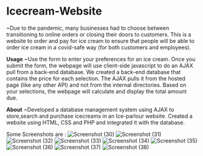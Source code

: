# Icecream-Website

~Due to the pandemic, many businesses had to choose between transitioning to online orders or closing their doors to customers. This is a website to order and pay for ice cream to ensure that people will be able to order ice cream in a covid-safe way (for both customers and employees).

<b>Usage</b>
~Use the form to enter your preferences for an ice cream. Once you submit the form, the webpage will use client-side javascript to do an AJAX pull from a back-end database. We created a back-end database that contains the price for each selection. The AJAX pulls it from the hosted page (like any other API) and not from the internal directories. Based on your selections, the webpage will calculate and display the total amount due.

<b>About</b>
~Developed a database management system using AJAX to store,search and purchase icecreams in an Ice-parlour website. Created a website using HTML, CSS and PHP and integrated it with the database.

Some Screenshots are :
![Screenshot (30)](https://user-images.githubusercontent.com/76767324/195979057-c18eb2a8-d2a3-4914-a715-168e3929f2cc.png)
![Screenshot (31)](https://user-images.githubusercontent.com/76767324/195979060-f4be4eed-5bdb-45bb-8ea0-58bbb2539abc.png)
![Screenshot (32)](https://user-images.githubusercontent.com/76767324/195979064-0e57b46d-7077-48a4-a586-ef58a8515e59.png)
![Screenshot (33)](https://user-images.githubusercontent.com/76767324/195979066-70f808d7-49d6-4102-9083-4ce7a3b59006.png)
![Screenshot (34)](https://user-images.githubusercontent.com/76767324/195979250-a3a9a02a-8a9a-471c-9f72-1cd984811a86.png)
![Screenshot (35)](https://user-images.githubusercontent.com/76767324/195979254-9dc958bb-699c-41ae-a8d8-bfb8d3456c77.png)
![Screenshot (36)](https://user-images.githubusercontent.com/76767324/195979256-33996fe7-48d8-4fa3-9276-03cad8b077b7.png)
![Screenshot (37)](https://user-images.githubusercontent.com/76767324/195979260-d59330c5-70d7-4464-9f23-b9be5bacff9a.png)
![Screenshot (38)](https://user-images.githubusercontent.com/76767324/195979263-f0c04298-a514-48be-b7f6-ce6620fe082a.png)
